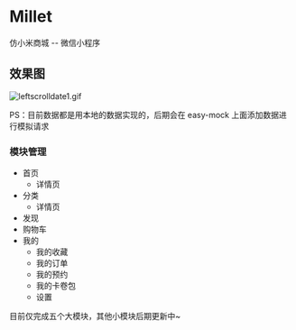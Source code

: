 # Millet
仿小米商城 -- 微信小程序

## 效果图
![leftscrolldate1.gif](https://i.loli.net/2020/03/31/TIFv9kChnA8LYHa.gif)

PS：目前数据都是用本地的数据实现的，后期会在 easy-mock 上面添加数据进行模拟请求

### 模块管理
- 首页
  - 详情页
- 分类
  - 详情页
- 发现
- 购物车
- 我的
  - 我的收藏
  - 我的订单
  - 我的预约
  - 我的卡卷包
  - 设置

目前仅完成五个大模块，其他小模块后期更新中~